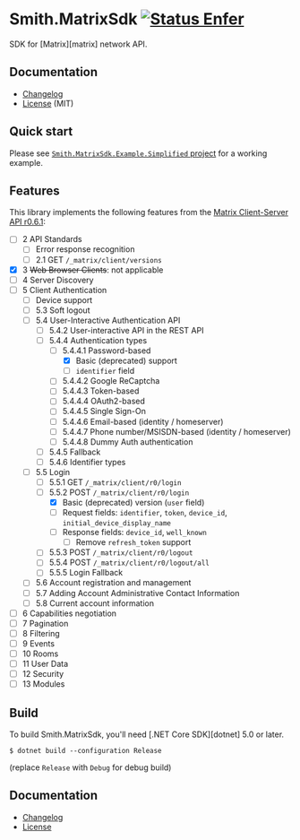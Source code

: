 Smith.MatrixSdk [![Status Enfer][status-enfer]][andivionian-status-classifier]
===============

SDK for [Matrix][matrix] network API.

Documentation
-------------

- [Changelog][changelog]
- [License][license] (MIT)

Quick start
-----------

Please see [`Smith.MatrixSdk.Example.Simplified` project][example.simplified]
for a working example.

Features
--------

This library implements the following features from the [Matrix Client-Server
API r0.6.1][matrix.spec]:

- [ ] 2 API Standards
    - [ ] Error response recognition
    - [ ] 2.1 GET `/_matrix/client/versions`
- [x] 3 ~~Web Browser Clients~~: not applicable
- [ ] 4 Server Discovery
- [ ] 5 Client Authentication
    - [ ] Device support
    - [ ] 5.3 Soft logout
    - [ ] 5.4 User-Interactive Authentication API
        - [ ] 5.4.2 User-interactive API in the REST API
        - [ ] 5.4.4 Authentication types
            - [ ] 5.4.4.1 Password-based
                - [x] Basic (deprecated) support
                - [ ] `identifier` field
            - [ ] 5.4.4.2 Google ReCaptcha
            - [ ] 5.4.4.3 Token-based
            - [ ] 5.4.4.4 OAuth2-based
            - [ ] 5.4.4.5 Single Sign-On
            - [ ] 5.4.4.6 Email-based (identity / homeserver)
            - [ ] 5.4.4.7 Phone number/MSISDN-based (identity / homeserver)
            - [ ] 5.4.4.8 Dummy Auth authentication
        - [ ] 5.4.5 Fallback
        - [ ] 5.4.6 Identifier types
    - [ ] 5.5 Login
        - [ ] 5.5.1 GET `/_matrix/client/r0/login`
        - [ ] 5.5.2 POST `/_matrix/client/r0/login`
            - [x] Basic (deprecated) version (`user` field)
            - [ ] Request fields: `identifier`, `token`, `device_id`,
              `initial_device_display_name`
            - [ ] Response fields: `device_id`, `well_known`
                - [ ] Remove `refresh_token` support
        - [ ] 5.5.3 POST `/_matrix/client/r0/logout`
        - [ ] 5.5.4 POST `/_matrix/client/r0/logout/all`
        - [ ] 5.5.5 Login Fallback
    - [ ] 5.6 Account registration and management
    - [ ] 5.7 Adding Account Administrative Contact Information
    - [ ] 5.8 Current account information
- [ ] 6 Capabilities negotiation
- [ ] 7 Pagination
- [ ] 8 Filtering
- [ ] 9 Events
- [ ] 10 Rooms
- [ ] 11 User Data
- [ ] 12 Security
- [ ] 13 Modules

Build
-----

To build Smith.MatrixSdk, you'll need [.NET Core SDK][dotnet] 5.0 or later.

```
$ dotnet build --configuration Release
```

(replace `Release` with `Debug` for debug build)

Documentation
-------------

- [Changelog][changelog]
- [License][license]

[changelog]: ./CHANGELOG.md
[example.simplified]: ./Smith.MatrixSdk.Example.Simplified/Program.cs
[license]: ./LICENSE.md
[matrix.spec]: https://matrix.org/docs/spec/client_server/r0.6.1
[status-enfer]: https://img.shields.io/badge/status-enfer-orange.svg

[andivionian-status-classifier]: https://github.com/ForNeVeR/andivionian-status-classifier#status-enfer-
